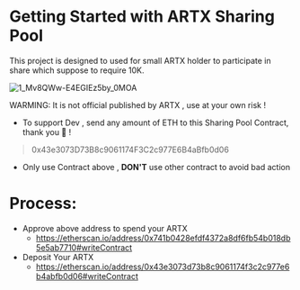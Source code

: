 # Getting Started with ARTX Sharing Pool

  This project is designed to used for small ARTX holder to participate in share which suppose to require 10K.
  
  
 ![1_Mv8QWw-E4EGIEz5by_0MOA](https://user-images.githubusercontent.com/38970774/113503531-19adfb00-9565-11eb-87dd-9e09839d28e5.png)
 
 
 
 WARMING: It is not official published by ARTX , use at your own risk !



* To support Dev , send any amount of ETH to this Sharing Pool Contract, thank you 🦄 !
> 0x43e3073D73B8c9061174F3C2c977E6B4aBfb0d06

* Only use  Contract above , **DON'T** use other contract to avoid bad action 


# Process:
* Approve above address to spend your ARTX
  - https://etherscan.io/address/0x741b0428efdf4372a8df6fb54b018db5e5ab7710#writeContract
* Deposit Your ARTX 
  - https://etherscan.io/address/0x43e3073d73b8c9061174f3c2c977e6b4abfb0d06#writeContract
